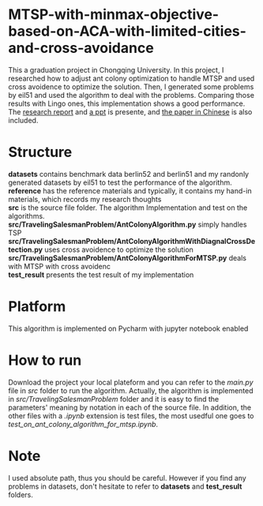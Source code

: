 # MTSP-with-minmax-objective-based-on-ACA-with-limited-cities-and-cross-avoidance
This a graduation project in Chongqing University. 
In this project, I researched how to adjust ant colony optimization to handle
MTSP and used cross avoidence to optimize the solution. Then, I generated some problems by eil51 and used the algorithm to deal
with the problems. Comparing those results with Lingo ones, this implementation shows a good performance. 
The [research report](https://github.com/2016cxg/MTSP-with-minmax-objective-based-on-ACA-with-limited-cities-and-cross-avoidance/blob/master/reference/handin-materials/Research_report.docx) and [a ppt](https://github.com/2016cxg/MTSP-with-minmax-objective-based-on-ACA-with-limited-cities-and-cross-avoidance/blob/master/reference/handin-materials/%E5%9F%BA%E4%BA%8E%E9%99%90%E5%88%B6%E8%B7%AF%E5%BE%84%E8%8A%82%E7%82%B9%E6%95%B0%E5%92%8C%E4%BA%A4%E5%8F%89%E9%81%BF%E5%85%8D%E7%9A%84MINMAX%E5%A4%9A%E6%97%85%E8%A1%8C%E5%95%86%E9%97%AE%E9%A2%98%E7%AE%97%E6%B3%95%E7%A0%94%E7%A9%B6%E4%B8%8E%E5%AE%9E%E7%8E%B0.pptx) is presente, and [the paper in Chinese](https://github.com/2016cxg/MTSP-with-minmax-objective-based-on-ACA-with-limited-cities-and-cross-avoidance/blob/master/reference/handin-materials/%E8%AE%BA%E6%96%87-20154330_%E7%A8%8B%E5%B0%8F%E6%A1%82.docx) is also included.

# Structure
**datasets** contains benchmark data berlin52 and berlin51 and my randonly generated datasets by eil51 to test the performance of the algorithm.  
**reference** has the reference materials and typically, it contains my hand-in materials, which records my research thoughts  
**src** is the source file folder. The algorithm Implementation and test on the algorithms.  
**src/TravelingSalesmanProblem/AntColonyAlgorithm.py** simply handles TSP  
**src/TravelingSalesmanProblem/AntColonyAlgorithmWithDiagnalCrossDetection.py** uses cross avoidence to optimize the solution  
**src/TravelingSalesmanProblem/AntColonyAlgorithmForMTSP.py** deals with MTSP with cross avoidenc  
**test_result** presents the test result of my implementation  

# Platform
This algorithm is implemented on Pycharm with jupyter notebook enabled

# How to run
Download the project your local plateform and you can refer to the *main.py* file in *src* folder to run the algorithm. Actually, the algorithm is implemented in *src/TravelingSalesmanProblem* folder and it is easy to find the parameters' meaning by notation in each of the source file. In addition, the other files with a *.ipynb* extension is test files, the most usedful one goes to *test_on_ant_colony_algorithm_for_mtsp.ipynb*.

# Note
I used absolute path, thus you should be careful. However if you find any problems in datasets, don't hesitate to refer to **datasets** and **test_result** folders.
